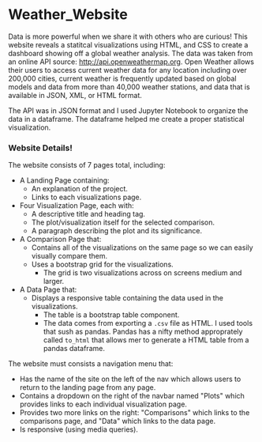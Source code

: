 # Weather_Website

Data is more powerful when we share it with others who are curious! This website reveals a statitcal visualizations using HTML, and CSS to create a dashboard showing off a global weather analysis. The data was taken from an online API source: http://api.openweathermap.org. Open Weather allows their users to access current weather data for any location including over 200,000 cities, current weather is frequently updated based on global models and data from more than 40,000 weather stations,  and data that is available in JSON, XML, or HTML format. 

The API was in JSON format and I used Jupyter Notebook to organize the data in a dataframe. The dataframe helped me create a proper statistical visualization.

### Website Details!

The website consists of 7 pages total, including:

* A Landing Page containing:
  * An explanation of the project.
  * Links to each visualizations page.
* Four Visualization Page, each with:
  * A descriptive title and heading tag.
  * The plot/visualization itself for the selected comparison.
  * A paragraph describing the plot and its significance.
* A Comparison Page that:
  * Contains all of the visualizations on the same page so we can easily visually compare them.
  * Uses a bootstrap grid for the visualizations.
    * The grid is two visualizations across on screens medium and larger.
* A Data Page that:
  * Displays a responsive table containing the data used in the visualizations.
    * The table is a bootstrap table component.
    * The data comes from exporting a `.csv` file as HTML. I used tools that sush as pandas. Pandas has a nifty method approprately called `to_html` that allows mer to generate a HTML table from a pandas dataframe. 

The website must consists a navigation menu that:

* Has the name of the site on the left of the nav which allows users to return to the landing page from any page.
* Contains a dropdown on the right of the navbar named "Plots" which provides links to each individual visualization page.
* Provides two more links on the right: "Comparisons" which links to the comparisons page, and "Data" which links to the data page.
* Is responsive (using media queries).

